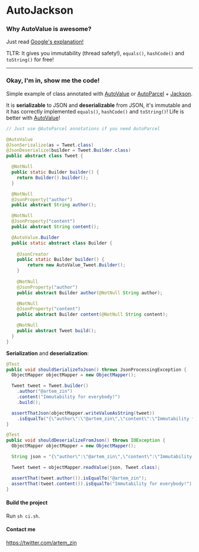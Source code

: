 # AutoJackson

### Why AutoValue is awesome?
Just read [Google's explanation!](https://github.com/google/auto/tree/master/value)

TLTR: It gives you immutability (thread safety!), `equals()`, `hashCode()` and `toString()` for free!

------
### Okay, I'm in, show me the code!

Simple example of class annotated with [AutoValue](https://github.com/google/auto/tree/master/value) or [AutoParcel](https://github.com/frankiesardo/auto-parcel) + [Jackson](https://github.com/FasterXML/jackson).

It is **serializable** to JSON and **deserializable** from JSON, it's immutable and it has correctly implemented `equals()`, `hashCode()` and `toString()`! Life is better with [AutoValue](https://github.com/google/auto/tree/master/value)!

```java
// Just use @AutoParcel annotations if you need AutoParcel

@AutoValue
@JsonSerizalize(as = Tweet.class)
@JsonDeserialize(builder = Tweet.Builder.class)
public abstract class Tweet {

  @NotNull
  public static Builder builder() {
    return Builder().builder();
  }

  @NotNull
  @JsonProperty("author")
  public abstract String author();

  @NotNull
  @JsonProperty("content")
  public abstract String content();

  @AutoValue.Builder
  public static abstract class Builder {
      
    @JsonCreator
    public static Builder builder() {
        return new AutoValue_Tweet.Builder();
    }
    
    @NotNull
    @JsonProperty("author")
    public abstract Builder author(@NotNull String author);

    @NotNull
    @JsonProperty("content")
    public abstract Builder content(@NotNull String content);

    @NotNull
    public abstract Tweet build();
  }
}
```

**Serialization** and **deserialization**:

```java
@Test
public void shouldSerializeToJson() throws JsonProcessingException {
  ObjectMapper objectMapper = new ObjectMapper();

  Tweet tweet = Tweet.builder()
    .author("@artem_zin")
    .content("Immutability for everybody!")
    .build();

  assertThatJson(objectMapper.writeValueAsString(tweet))
    .isEqualTo("{\"author\":\"@artem_zin\",\"content\":\"Immutability for everybody!\"}");
}

@Test
public void shouldDeserializeFromJson() throws IOException {
  ObjectMapper objectMapper = new ObjectMapper();

  String json = "{\"author\":\"@artem_zin\",\"content\":\"Immutability for everybody!\"}";

  Tweet tweet = objectMapper.readValue(json, Tweet.class);

  assertThat(tweet.author()).isEqualTo("@artem_zin");
  assertThat(tweet.content()).isEqualTo("Immutability for everybody!");
}
```

#### Build the project
Run `sh ci.sh`.

#### Contact me
https://twitter.com/artem_zin
